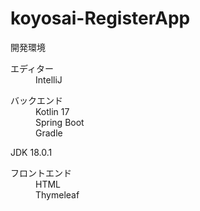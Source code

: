 # koyosai-RegisterApp
開発環境
<dl>
  <dt>エディター</dt>
  <dd>IntelliJ</dd>
</dl>

<dl>
<dt>バックエンド</dt>
  <dd>Kotlin 17</dd>
  <dd>Spring Boot</dd>
  <dd>Gradle</dd>
</dl>
JDK 18.0.1
<dl>
<dt>フロントエンド</dt>
  <dd>HTML</dd>
  <dd>Thymeleaf</dd>
</dl>
